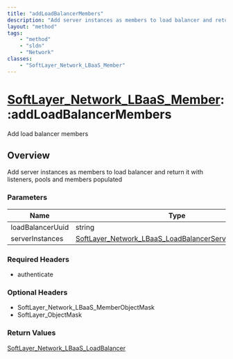 ```yaml
---
title: "addLoadBalancerMembers"
description: "Add server instances as members to load balancer and return it with listeners, pools and members populated"
layout: "method"
tags:
    - "method"
    - "sldn"
    - "Network"
classes:
    - "SoftLayer_Network_LBaaS_Member"
---
```

# [SoftLayer_Network_LBaaS_Member](/reference/services/SoftLayer_Network_LBaaS_Member)::addLoadBalancerMembers

Add load balancer members


## Overview 
Add server instances as members to load balancer and return it with listeners, pools and members populated 

### Parameters 
|Name | Type | Description |
| --- | --- | --- |
|loadBalancerUuid| string| |
|serverInstances| <a href='/reference/datatypes/SoftLayer_Network_LBaaS_LoadBalancerServerInstanceInfo'>SoftLayer_Network_LBaaS_LoadBalancerServerInstanceInfo[] </a>| |


### Required Headers
* authenticate

### Optional Headers
* SoftLayer_Network_LBaaS_MemberObjectMask
* SoftLayer_ObjectMask

### Return Values
<a href='/reference/datatypes/SoftLayer_Network_LBaaS_LoadBalancer'>SoftLayer_Network_LBaaS_LoadBalancer </a>

